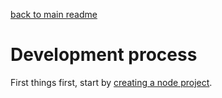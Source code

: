 [back to main readme](./../../README.md)

# Development process

First things first, start by [creating a node project](CREATING_NODE_PROJECT.md).